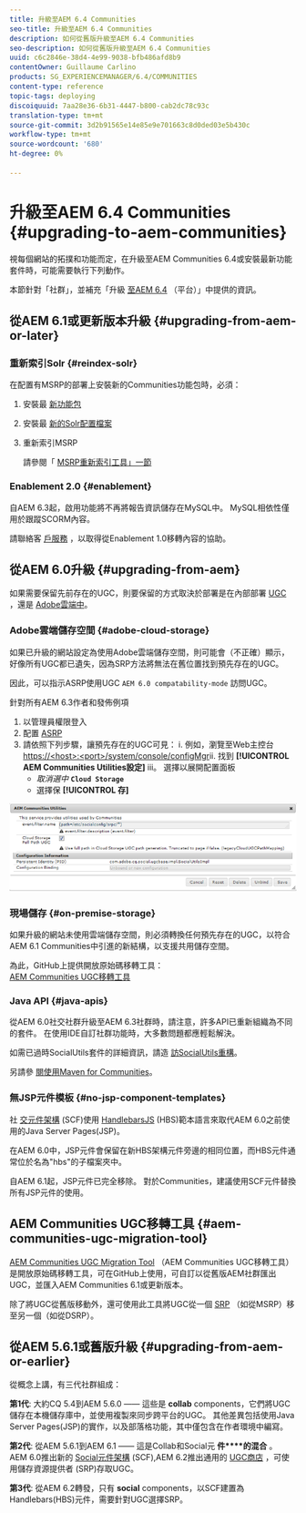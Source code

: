 ```yaml
---
title: 升級至AEM 6.4 Communities
seo-title: 升級至AEM 6.4 Communities
description: 如何從舊版升級至AEM 6.4 Communities
seo-description: 如何從舊版升級至AEM 6.4 Communities
uuid: c6c2846e-38d4-4e99-9038-bfb486afd8b9
contentOwner: Guillaume Carlino
products: SG_EXPERIENCEMANAGER/6.4/COMMUNITIES
content-type: reference
topic-tags: deploying
discoiquuid: 7aa28e36-6b31-4447-b800-cab2dc78c93c
translation-type: tm+mt
source-git-commit: 3d2b91565e14e85e9e701663c8d0ded03e5b430c
workflow-type: tm+mt
source-wordcount: '680'
ht-degree: 0%

---
```



# 升級至AEM 6.4 Communities {#upgrading-to-aem-communities}

視每個網站的拓撲和功能而定，在升級至AEM Communities 6.4或安裝最新功能套件時，可能需要執行下列動作。

本節針對「社群」，並補充「升級 [至AEM 6.4](../../help/sites-deploying/upgrade.md) （平台）」中提供的資訊。

## 從AEM 6.1或更新版本升級 {#upgrading-from-aem-or-later}

### 重新索引Solr {#reindex-solr}

在配置有MSRP的部署上安裝新的Communities功能包時，必須：

1. 安裝最 [新功能包](deploy-communities.md#latestfeaturepack)
2. 安裝最 [新的Solr配置檔案](msrp.md#upgrading)
3. 重新索引MSRP

   請參閱「 [MSRP重新索引工具」一節](msrp.md#msrp-reindex-tool)

### Enablement 2.0 {#enablement}

自AEM 6.3起，啟用功能將不再將報告資訊儲存在MySQL中。 MySQL相依性僅用於跟蹤SCORM內容。

請聯絡客 [戶服務](https://helpx.adobe.com/tw/marketing-cloud/contact-support.html) ，以取得從Enablement 1.0移轉內容的協助。

## 從AEM 6.0升級 {#upgrading-from-aem}

如果需要保留先前存在的UGC，則要保留的方式取決於部署是在內部部署 [UGC](#on-premise-storage) ，還是 [Adobe雲端中](#adobe-cloud-storage)。

### Adobe雲端儲存空間 {#adobe-cloud-storage}

如果已升級的網站設定為使用Adobe雲端儲存空間，則可能會（不正確）顯示，好像所有UGC都已遺失，因為SRP方法將無法在舊位置找到預先存在的UGC。

因此，可以指示ASRP使用UGC `AEM 6.0 compatability-mode` 訪問UGC。

針對所有AEM 6.3作者和發佈例項

1. 以管理員權限登入
2. 配置 [ASRP](asrp.md)
3. 請依照下列步驟，讓預先存在的UGC可見：
i. 例如，瀏覽至Web主控台
   [https://&lt;host>:&lt;port>/system/console/configMgr](http://localhost:4502/system/console/configMgr)ii. 找到 **[!UICONTROL AEM Communities Utilities設定]** iii。 選擇以展開配置面板
   * *取消選中* **`Cloud Storage`**
   * 選擇保 **[!UICONTROL 存]**

![chlimage_1-126](assets/chlimage_1-126.png)

### 現場儲存 {#on-premise-storage}

如果升級的網站未使用雲端儲存空間，則必須轉換任何預先存在的UGC，以符合AEM 6.1 Communities中引進的新結構，以支援共用儲存空間。

為此，GitHub上提供開放原始碼移轉工具：\
[AEM Communities UGC移轉工具](https://github.com/Adobe-Marketing-Cloud/communities-ugc-migration)

### Java API {#java-apis}

從AEM 6.0社交社群升級至AEM 6.3社群時，請注意，許多API已重新組織為不同的套件。 在使用IDE自訂社群功能時，大多數問題都應輕鬆解決。

如需已過時SocialUtils套件的詳細資訊，請造 [訪SocialUtils重構](socialutils.md)。

另請參 [閱使用Maven for Communities](maven.md)。

### 無JSP元件模板 {#no-jsp-component-templates}

社 [交元件架構](scf.md) (SCF)使用 [HandlebarsJS](https://www.handlebarsjs.com/) (HBS)範本語言來取代AEM 6.0之前使用的Java Server Pages(JSP)。

在AEM 6.0中，JSP元件會保留在新HBS架構元件旁邊的相同位置，而HBS元件通常位於名為&quot;hbs&quot;的子檔案夾中。

自AEM 6.1起，JSP元件已完全移除。 對於Communities，建議使用SCF元件替換所有JSP元件的使用。

## AEM Communities UGC移轉工具 {#aem-communities-ugc-migration-tool}

[AEM Communities UGC Migration Tool](https://github.com/Adobe-Marketing-Cloud/communities-ugc-migration) （AEM Communities UGC移轉工具）是開放原始碼移轉工具，可在GitHub上使用，可自訂以從舊版AEM社群匯出UGC，並匯入AEM Communities 6.1或更新版本。

除了將UGC從舊版移動外，還可使用此工具將UGC從一個 [SRP](working-with-srp.md) （如從MSRP）移至另一個（如從DSRP）。

## 從AEM 5.6.1或舊版升級 {#upgrading-from-aem-or-earlier}

從概念上講，有三代社群組成：

**第1代**: 大約CQ 5.4到AEM 5.6.0 —— 這些是 **collab** components，它們將UGC儲存在本機儲存庫中，並使用複製來同步跨平台的UGC。 其他差異包括使用Java Server Pages(JSP)的實作，以及部落格功能，其中僅包含在作者環境中編寫。

**第2代**: 從AEM 5.6.1到AEM 6.1 —— 這是Collab和Social元 **件****的混合** 。 AEM 6.0推出新的 [Social元件架構](scf.md) (SCF),AEM 6.2推出通用的 [UGC商店](working-with-srp.md) ，可使用儲存資源提供者 [](srp.md) (SRP)存取UGC。

**第3代**: 從AEM 6.2轉發，只有 **social** components，以SCF建置為Handlebars(HBS)元件，需要針對UGC選擇SRP。
